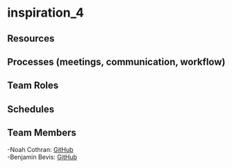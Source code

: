 # inspiration_4

## Resources

## Processes (meetings, communication, workflow)

## Team Roles

## Schedules

## Team Members
-Noah Cothran: [GitHub](https://github.com/NoahCothran) <br>
-Benjamin Bevis: [GitHub](https://github.com/bbevis6196)
